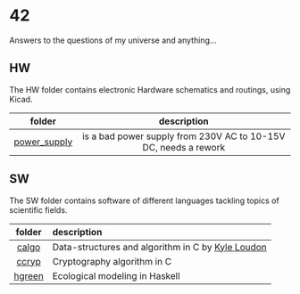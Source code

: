 # 42

Answers to the questions of my universe and anything...

## HW

The HW folder contains electronic Hardware schematics and routings, using Kicad.

| folder                             | description                                                     |
|:----------------------------------:|:---------------------------------------------------------------:|
| [power_supply](./HW/power_supply/) | is a bad power supply from 230V AC to 10-15V DC, needs a rework |

## SW 

The SW folder contains software of different languages tackling topics of scientific fields.

| folder                 | description    |
|:----------------------:|:---------------|
| [calgo](./SW/calgo/)   | Data-structures and algorithm in C by [Kyle Loudon](https://everythingcomputerscience.com/books/Mastering-Algorithms-with-C-Loudon.pdf) |
| [ccryp](./SW/ccryp/)   | Cryptography algorithm in C |
| [hgreen](./SW/hgreen/) | Ecological modeling in Haskell |
